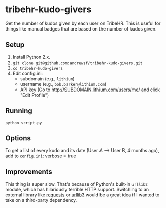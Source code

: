tribehr-kudo-givers
===================

Get the number of kudos given by each user on TribeHR. This is useful for things like manual badges that are based on the number of kudos given.

Setup
-----
1. Install Python 2.x.
2. `git clone git@github.com:andrewsf/tribehr-kudo-givers.git`
3. `cd tribehr-kudo-givers`
4. Edit config.ini:
	- subdomain (e.g., `lithium`)
    - username (e.g., `bob.barker@lithium.com`)
    - API key (Go to http://SUBDOMAIN.lithium.com/users/me/ and click "Edit Profile")


Running
-------
`python script.py`


Options
-------
To get a list of every kudo and its date (User A --> User B, 4 months ago), add to `config.ini`:
    verbose = true

Improvements
------------
This thing is super slow. That's because of Python's built-in `urllib2` module, which has hilariously terrible HTTP support. Switching to an external library like [requests](https://github.com/kennethreitz/requests) or [urllib3](https://github.com/shazow/urllib3) would be a great idea if I wanted to take on a third-party dependency.